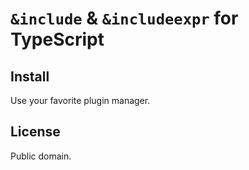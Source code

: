 # `&include` & `&includeexpr` for TypeScript

## Install

Use your favorite plugin manager.

## License

Public domain.

